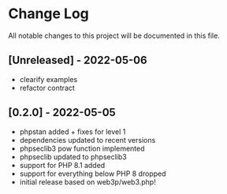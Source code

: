 # Change Log
All notable changes to this project will be documented in this file.

## [Unreleased] - 2022-05-06

- clearify examples
- refactor contract



## [0.2.0] - 2022-05-05


- phpstan added + fixes for level 1
- dependencies updated to recent versions
- phpseclib3 pow function implemented
- phpseclib updated to phpseclib3
- support for PHP 8.1 added
- support for everything below PHP 8 dropped
- initial release based on web3p/web3.php! 
